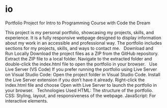# io
Portfolio Project for Intro to Programming Course with Code the Dream

This project is my personal portfolio, showcasing my projects, skills, and experience. It is a fully responsive webpage designed to display information about my work in an accessible and professional way. The portfolio includes sections for my projects, skills, and ways to contact me.
 
Download and Run Locally
Download the project files as a ZIP from the GitHub repository.
Extract the ZIP file to a local folder.
Navigate to the extracted folder and double-click the index.html file to open the portfolio in your browser.
 
Use Live Server (VS Code)
If you prefer running the portfolio using Live Server on Visual Studio Code:
Open the project folder in Visual Studio Code.
Install the Live Server extension if you don’t have it already.
Right-click the index.html file and choose Open with Live Server to launch the portfolio in your browser.
 
Technologies Used
HTML: The structure of the portfolio.
CSS: Styling, layout, and responsiveness of the webpage.
JavaScript: For interactive elements.

